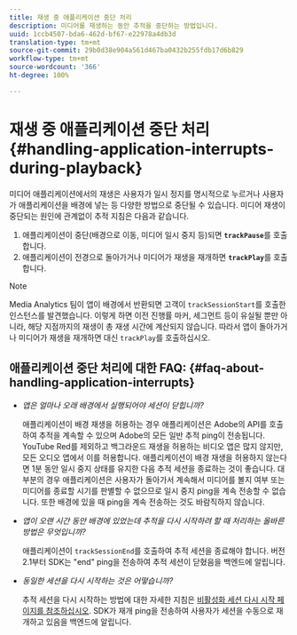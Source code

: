 ```yaml
---
title: 재생 중 애플리케이션 중단 처리
description: 미디어를 재생하는 동안 추적을 중단하는 방법입니다.
uuid: 1ccb4507-bda6-462d-bf67-e22978a4db3d
translation-type: tm+mt
source-git-commit: 29b0d38e904a561d467ba0432b255fdb17d6b829
workflow-type: tm+mt
source-wordcount: '366'
ht-degree: 100%

---
```



# 재생 중 애플리케이션 중단 처리{#handling-application-interrupts-during-playback}

미디어 애플리케이션에서의 재생은 사용자가 일시 정지를 명시적으로 누르거나 사용자가 애플리케이션을 배경에 넣는 등 다양한 방법으로 중단될 수 있습니다. 미디어 재생이 중단되는 원인에 관계없이 추적 지침은 다음과 같습니다.

1. 애플리케이션이 중단(배경으로 이동, 미디어 일시 중지 등)되면 **`trackPause`**&#x200B;를 호출합니다.
1. 애플리케이션이 전경으로 돌아가거나 미디어가 재생을 재개하면 **`trackPlay`**&#x200B;를 호출합니다.

>[!NOTE]
>
>Media Analytics 팀이 앱이 배경에서 반환되면 고객이 `trackSessionStart`를 호출한 인스턴스를 발견했습니다. 이렇게 하면 이전 진행률 마커, 세그먼트 등이 유실될 뿐만 아니라, 해당 지점까지의 재생이 총 재생 시간에 계산되지 않습니다. 따라서 앱이 돌아가거나 미디어가 재생을 재개하면 대신 `trackPlay`를 호출하십시오.

## 애플리케이션 중단 처리에 대한 FAQ: {#faq-about-handling-application-interrupts}

* _앱은 얼마나 오래 배경에서 실행되어야 세션이 닫힙니까?_

   애플리케이션이 배경 재생을 허용하는 경우 애플리케이션은 Adobe의 API를 호출하여 추적을 계속할 수 있으며 Adobe의 모든 일반 추적 ping이 전송됩니다. YouTube Red를 제외하고 백그라운드 재생을 허용하는 비디오 앱은 많지 않지만, 모든 오디오 앱에서 이를 허용합니다. 애플리케이션이 배경 재생을 허용하지 않는다면 1분 동안 일시 중지 상태를 유지한 다음 추적 세션을 종료하는 것이 좋습니다. 대부분의 경우 애플리케이션은 사용자가 돌아가서 계속해서 미디어를 볼지 여부 또는 미디어를 종료할 시기를 판별할 수 없으므로 일시 중지 ping을 계속 전송할 수 없습니다. 또한 배경에 있을 때 ping을 계속 전송하는 것도 바람직하지 않습니다.

* _앱이 오랜 시간 동안 배경에 있었는데 추적을 다시 시작하려 할 때 처리하는 올바른 방법은 무엇입니까?_

   애플리케이션이 `trackSessionEnd`를 호출하여 추적 세션을 종료해야 합니다. 버전 2.1부터 SDK는 &quot;end&quot; ping을 전송하여 추적 세션이 닫혔음을 백엔드에 알립니다.

* _동일한 세션을 다시 시작하는 것은 어떻습니까?_ 

   추적 세션을 다시 시작하는 방법에 대한 자세한 지침은 [비활성화 세션 다시 시작 페이지를 참조하십시오](/help/sdk-implement/cookbook/resuming-inactive.md). SDK가 재개 ping을 전송하여 사용자가 세션을 수동으로 재개하고 있음을 백엔드에 알립니다.


